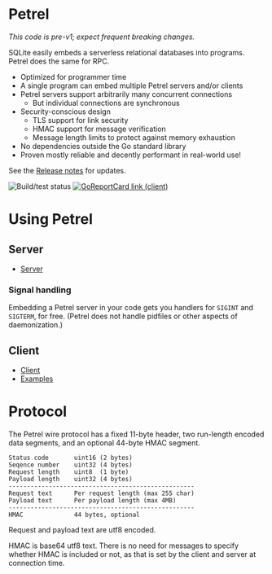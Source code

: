 # Petrel

_This code is pre-v1; expect frequent breaking changes._

SQLite easily embeds a serverless relational databases into
programs. Petrel does the same for RPC.

- Optimized for programmer time
- A single program can embed multiple Petrel servers and/or clients
- Petrel servers support arbitrarily many concurrent connections
  - But individual connections are synchronous
- Security-conscious design
  - TLS support for link security
  - HMAC support for message verification
  - Message length limits to protect against memory exhaustion
- No dependencies outside the Go standard library
- Proven mostly reliable and decently performant in real-world use!

See the [Release
notes](https://github.com/firepear/petrel/blob/main/RELEASE_NOTES.md)
for updates.

![Build/test status](https://github.com/firepear/petrel/actions/workflows/go.yml/badge.svg)
[![GoReportCard link (client)](https://goreportcard.com/badge/github.com/firepear/petrel)](https://goreportcard.com/report/github.com/firepear/petrel)

# Using Petrel

## Server

- [Server](https://pkg.go.dev/github.com/firepear/petrel/server?tab=doc)

### Signal handling

Embedding a Petrel server in your code gets you handlers for `SIGINT`
and `SIGTERM`, for free. (Petrel does not handle pidfiles or other
aspects of daemonization.)

## Client

- [Client](https://pkg.go.dev/github.com/firepear/petrel/client?tab=doc)
- [Examples](https://github.com/firepear/petrel/raw/main/examples/README.md)

# Protocol

The Petrel wire protocol has a fixed 11-byte header, two run-length
encoded data segments, and an optional 44-byte HMAC segment.

    Status code       uint16 (2 bytes)
    Seqence number    uint32 (4 bytes)
    Request length    uint8  (1 byte)
    Payload length    uint32 (4 bytes)
    ---------------------------------------------------
    Request text      Per request length (max 255 char)
    Payload text      Per payload length (max 4MB)
    ---------------------------------------------------
    HMAC              44 bytes, optional

Request and payload text are utf8 encoded.

HMAC is base64 utf8 text. There is no need for messages to specify
whether HMAC is included or not, as that is set by the client and
server at connection time.
